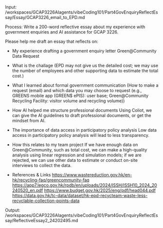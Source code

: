 Input: /workspaces/GCAP3226AIagents/vibeCoding101/Part4GovEnquiryReflectEssay/Essay/GCAP3226_email_to_EPD.md

Process:
Write a 200-word reflective essay about my experience with government enquiries and AI assistance for GCAP 3226.

Please help me draft an essay that reflects on:
- My experience drafting a government enquiry letter
Green@Community Data Request 

- What is the challage
(EPD may not give us the detailed cost; we may use the number of employees and other supporting data to estimate the total cost.)

- What I learned about formal government communication
(How to make a request (email) and which data you may choose to request (e.g., GREENS mobile app (GREEN$ ePIS): user base; Green@Community Recycling Facility: visitor volume and recycling volume))

- How AI helped me structure professional documents
Using Coliot, we can give the AI guidelines to draft professional documents, or get the mindset from AI.

- The importance of data access in participatory policy analysis
Low data access in participatory policy analysis will lead to less transparency.

- How this relates to my team project
If we have enough data on Green@Community, such as total cost, we can make a high-quality analysis using linear regression and simulation models; if we are rejected, we can use other data to estimate or conduct on-site interviews to collect the data.

- References & Links
https://www.wastereduction.gov.hk/en-hk/recycling-faq/greencommunity-faq 
https://app7.legco.gov.hk/rpdb/en/uploads/2024/ISSH/ISSH10_2024_20240520_en.pdf 
https://www.budget.gov.hk/2025/eng/pdf/head044.pdf 
https://data.gov.hk/tc-data/dataset/hk-epd-recycteam-waste-less-recyclable-collection-points-data


Output: /workspaces/GCAP3226AIagents/vibeCoding101/Part4GovEnquiryReflectEssay/ReflectiveEssay2_24202495.md